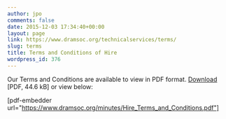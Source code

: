 ```yaml
---
author: jpo
comments: false
date: 2015-12-03 17:34:40+00:00
layout: page
link: https://www.dramsoc.org/technicalservices/terms/
slug: terms
title: Terms and Conditions of Hire
wordpress_id: 376
---
```


Our Terms and Conditions are available to view in PDF format. [Download](https://www.dramsoc.org/minutes/Hire_Terms_and_Conditions.pdf) [PDF, 44.6 kB] or view below:

[pdf-embedder url="https://www.dramsoc.org/minutes/Hire_Terms_and_Conditions.pdf"]


